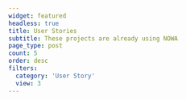 ```yaml
---
widget: featured
headless: true
title: User Stories
subtitle: These projects are already using NOWA
page_type: post
count: 5
order: desc
filters:
  category: 'User Story'
  view: 3
---
```

